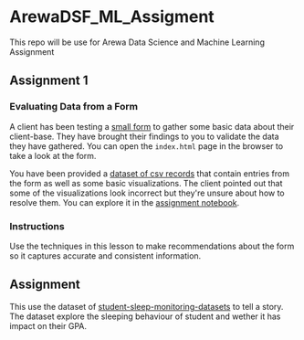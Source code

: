 # ArewaDSF_ML_Assigment
This repo will be use for Arewa Data Science and Machine Learning Assignment

## Assignment 1
### Evaluating Data from a Form

A client has been testing a [small form](index.html) to gather some basic data about their client-base. They have brought their findings to you to validate the data they have gathered. You can open the `index.html` page in the browser to take a look at the form.

You have been provided a [dataset of csv records](../../data/form.csv) that contain entries from the form as well as some basic visualizations. The client pointed out that some of the visualizations look incorrect but they're unsure about how to resolve them. You can explore it in the [assignment notebook](assignment.ipynb).

### Instructions

Use the techniques in this lesson to make recommendations about the form so it captures accurate and consistent information. 

## Assignment
This use the dataset of [student-sleep-monitoring-datasets](https://www.kaggle.com/datasets/valencaycodes/simulated-student-sleep-dataset) to tell a story. The dataset explore the sleeping behaviour of student and wether it has impact on their GPA.
